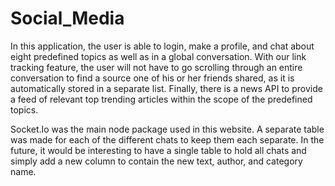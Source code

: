 # Social_Media

In this application, the user is able to login, make a profile, and chat about eight predefined topics as well as in a global conversation. With our link tracking feature, the user will not have to go scrolling through an entire conversation to find a source one of his or her friends shared, as it is automatically stored in a separate list.  Finally, there is a news API to provide a feed of relevant top trending articles within the scope of the predefined topics.

Socket.Io was the main node package used in this website. A separate table was made for each of the different chats to keep them each separate. In the future, it would be interesting to have a single table to hold all chats and simply add a new column to contain the new text, author, and category name. 
